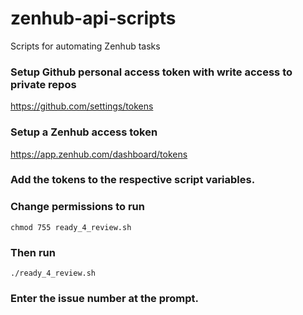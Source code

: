 # zenhub-api-scripts
Scripts for automating Zenhub tasks

### Setup Github personal access token with write access to private repos
https://github.com/settings/tokens

### Setup a Zenhub access token
https://app.zenhub.com/dashboard/tokens

### Add the tokens to the respective script variables.
### Change permissions to run 
`chmod 755 ready_4_review.sh`

### Then run 
 `./ready_4_review.sh`

### Enter the issue number at the prompt.
